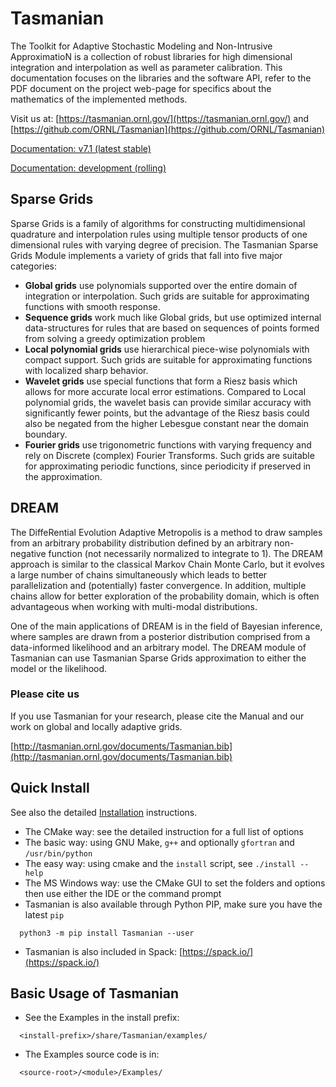 # Tasmanian

The Toolkit for Adaptive Stochastic Modeling and Non-Intrusive ApproximatioN is a collection of robust libraries for high dimensional integration and interpolation as well as parameter calibration. This documentation focuses on the libraries and the software API, refer to the PDF document on the project web-page for specifics about the mathematics of the implemented methods.

Visit us at: [https://tasmanian.ornl.gov/](https://tasmanian.ornl.gov/) and
[https://github.com/ORNL/Tasmanian](https://github.com/ORNL/Tasmanian)

[Documentation: v7.1 (latest stable)](https://ornl.github.io/TASMANIAN/stable/)

[Documentation: development (rolling)](https://ornl.github.io/TASMANIAN/)

Sparse Grids
--------------

Sparse Grids is a family of algorithms for constructing multidimensional quadrature and interpolation rules
using multiple tensor products of one dimensional rules with varying degree of precision.
The Tasmanian Sparse Grids Module implements a variety of grids that fall into five major categories:
* **Global grids** use polynomials supported over the entire domain of integration or interpolation.
    Such grids are suitable for approximating functions with smooth response.
* **Sequence grids** work much like Global grids, but use optimized internal data-structures for rules that
    are based on sequences of points formed from solving a greedy optimization problem
* **Local polynomial grids** use hierarchical piece-wise polynomials with compact support.
    Such grids are suitable for approximating functions with localized sharp behavior.
* **Wavelet grids** use special functions that form a Riesz basis which allows for more accurate
    local error estimations. Compared to Local polynomial grids, the wavelet basis can provide
    similar accuracy with significantly fewer points, but the advantage of the Riesz basis could also
    be negated from the higher Lebesgue constant near the domain boundary.
* **Fourier grids** use trigonometric functions with varying frequency and rely on Discrete (complex)
    Fourier Transforms. Such grids are suitable for approximating periodic functions,
    since periodicity if preserved in the approximation.

DREAM
--------------

The DiffeRential Evolution Adaptive Metropolis is a method to draw samples from an arbitrary probability
distribution defined by an arbitrary non-negative function (not necessarily normalized to integrate to 1).
The DREAM approach is similar to the classical Markov Chain Monte Carlo, but it evolves a large number
of chains simultaneously which leads to better parallelization and (potentially) faster convergence.
In addition, multiple chains allow for better exploration of the probability domain, which is often
advantageous when working with multi-modal distributions.

One of the main applications of DREAM is in the field of Bayesian inference, where samples are drawn
from a posterior distribution comprised from a data-informed likelihood and an arbitrary model.
The DREAM module of Tasmanian can use Tasmanian Sparse Grids approximation to either the model
or the likelihood.


### Please cite us
If you use Tasmanian for your research, please cite the Manual and our work on global and locally adaptive grids.

[http://tasmanian.ornl.gov/documents/Tasmanian.bib](http://tasmanian.ornl.gov/documents/Tasmanian.bib)

Quick Install
--------------

See also the detailed [Installation](Doxygen/Installation.md) instructions.

* The CMake way: see the detailed instruction for a full list of options
* The basic way: using GNU Make, `g++` and optionally `gfortran` and `/usr/bin/python`
* The easy way: using cmake and the `install` script, see `./install --help`
* The MS Windows way: use the CMake GUI to set the folders and options then use either the IDE or the command prompt
* Tasmanian is also available through Python PIP, make sure you have the latest `pip`
```
  python3 -m pip install Tasmanian --user
```
* Tasmanian is also included in Spack: [https://spack.io/](https://spack.io/)

Basic Usage of Tasmanian
--------------

* See the Examples in the install prefix:
```
  <install-prefix>/share/Tasmanian/examples/
```
* The Examples source code is in:
```
  <source-root>/<module>/Examples/
```
